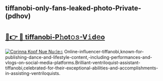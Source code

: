 ## tiffanobi-only-fans​-leaked-photo​-Private-(pdhov)


# <h2><a href="https://mediaupload.pro?title=tiffanobi&ref=git">🔗👉 🔴 tiffanobi-P𝚑ot𝚘𝚜-V𝚒d𝚎o</a></h2>

[![Corinna Kopf Nue Nu𝚍e𝚜](https://i.imgur.com/0qMVB7G.gif)](https://mediaupload.pro?title=tiffanobi&ref=git)
Online-influencer-tiffanobi,known-for-publishing-dance-and-lifestyle-content,-including-performances-and-vlogs-on-social-media-platforms.Brilliant-ventriloquist-assistant-tiffanobi,celebrated-for-their-exceptional-abilities-and-accomplishments-in-assisting-ventriloquists.  